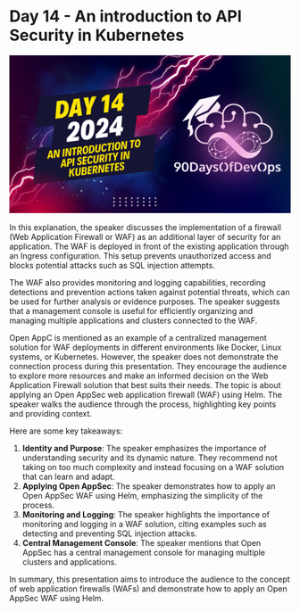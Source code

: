 # Day 14 - An introduction to API Security in Kubernetes
[![Watch the video](thumbnails/day14.png)](https://www.youtube.com/watch?v=gJ4Gb4qMLbA)

 In this explanation, the speaker discusses the implementation of a firewall (Web Application Firewall or WAF) as an additional layer of security for an application. The WAF is deployed in front of the existing application through an Ingress configuration. This setup prevents unauthorized access and blocks potential attacks such as SQL injection attempts.

The WAF also provides monitoring and logging capabilities, recording detections and prevention actions taken against potential threats, which can be used for further analysis or evidence purposes. The speaker suggests that a management console is useful for efficiently organizing and managing multiple applications and clusters connected to the WAF.

Open AppC is mentioned as an example of a centralized management solution for WAF deployments in different environments like Docker, Linux systems, or Kubernetes. However, the speaker does not demonstrate the connection process during this presentation. They encourage the audience to explore more resources and make an informed decision on the Web Application Firewall solution that best suits their needs.
The topic is about applying an Open AppSec web application firewall (WAF) using Helm. The speaker walks the audience through the process, highlighting key points and providing context.

Here are some key takeaways:

1. **Identity and Purpose**: The speaker emphasizes the importance of understanding security and its dynamic nature. They recommend not taking on too much complexity and instead focusing on a WAF solution that can learn and adapt.
2. **Applying Open AppSec**: The speaker demonstrates how to apply an Open AppSec WAF using Helm, emphasizing the simplicity of the process.
3. **Monitoring and Logging**: The speaker highlights the importance of monitoring and logging in a WAF solution, citing examples such as detecting and preventing SQL injection attacks.
4. **Central Management Console**: The speaker mentions that Open AppSec has a central management console for managing multiple clusters and applications.

In summary, this presentation aims to introduce the audience to the concept of web application firewalls (WAFs) and demonstrate how to apply an Open AppSec WAF using Helm.
